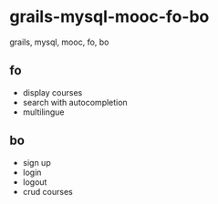 # grails-mysql-mooc-fo-bo
 grails, mysql, mooc, fo, bo
## fo
- display courses
- search with autocompletion
- multilingue
## bo
- sign up
- login
- logout
- crud courses
